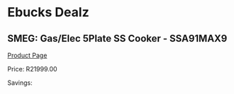 
# Ebucks Dealz
## SMEG: Gas/Elec 5Plate SS Cooker - SSA91MAX9
[Product Page](https://www.ebucks.com/web/shop/productSelected.do?prodId=316730110&catId=704989856)

Price: R21999.00

Savings: 


	